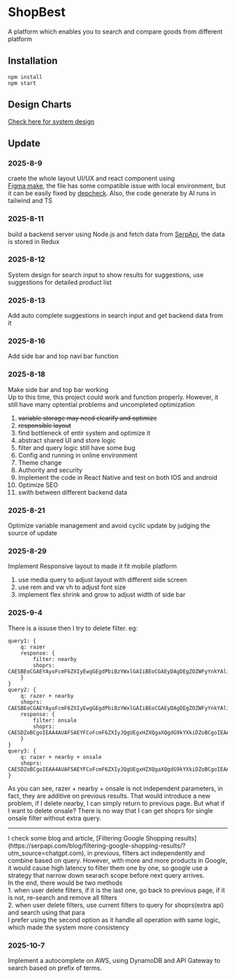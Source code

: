 # ShopBest  
A platform which enables you to search and compare goods from different platform

## Installation  
```
npm install
npm start
```

## Design Charts
[Check here for system design](https://lucid.app/lucidchart/58692dfa-5e67-418c-a747-cf526e485fa1/edit?view_items=fLWLGEIqqNfy&invitationId=inv_db6c898e-58eb-4afe-9006-f640e96ffad4)

## Update
### 2025-8-9
craete the whole layout UI/UX and react component using<br>
[Figma make](https://www.figma.com/make/b7TPhDSmWBc1zlZmMk8BMe/Untitled?node-id=0-4&t=V1aVwm6pnx9EWs1n-0), the file has some compatible issue with local environment, but it can be easily fixed by [depcheck](https://www.npmjs.com/package/depcheck). Also, the code generate by AI runs in tailwind and TS
### 2025-8-11
build a backend server using Node.js and fetch data from [SerpApi](https://serpapi.com/), the data is stored in Redux<br>
### 2025-8-12
System design for search input to show results for suggestions, use suggestions for detailed product list<br>
### 2025-8-13
Add auto complete suggestions in search input and get backend data from it<br>
### 2025-8-16
Add side bar and top navi bar function<br>
### 2025-8-18
Make side bar and top bar working<br>
Up to this time, this project could work and function properly. However, it still have many optential problems and uncompleted optimization
1. ~~variable storage may need clearify and optimize<br>~~
2. ~~responsible layout<br>~~
3. find bottleneck of entir system and optimize it<br>
4. abstract shared UI and store logic<br>
5. filter and query logic still have some bug<br>
6. Config and running in online environment<br>
7. Theme change<br>
8. Authority and security<br>
9. Implement the code in React Native and test on both IOS and android<br>
10. Optimize SEO<br>
11. swith between different backend data<br>
### 2025-8-21
Optimize variable management and avoid cyclic update by judging the source of update<br>
### 2025-8-29
Implement Responsive layout to made it fit mobile platform<br>
1. use media query to adjust layout with different side screen<br>
2. use rem and vw vh to adjust font size<br>
3. implement flex shrink and grow to adjust width of side bar<br>
### 2025-9-4
There is a issuse then I try to delete filter. eg:
```
query1: {
    q: razer
    response: {
        filter: nearby
        shoprs: CAESBEoCGAEYAyoFcmF6ZXIyEwgGEgdPbiBzYWxlGAIiBEoCGAEyDAgDEgZOZWFyYnkYAliLtSBgAg
    }
} 
query2: {
    q: razer + nearby
    shoprs: CAESBEoCGAEYAyoFcmF6ZXIyEwgGEgdPbiBzYWxlGAIiBEoCGAEyDAgDEgZOZWFyYnkYAliLtSBgAg
    response: {
        filter: onsale
        shoprs: CAESDZoBCgoIEAA4AUAFSAEYFCoFcmF6ZXIyJQgUEgxHZXQgaXQgdG9kYXkiDZoBCgoIEAA4AUAFSAEqBBABGAFgAg
    }
} 
query3: {
    q: razer + nearby + onsale
    shoprs: CAESDZoBCgoIEAA4AUAFSAEYFCoFcmF6ZXIyJQgUEgxHZXQgaXQgdG9kYXkiDZoBCgoIEAA4AUAFSAEqBBABGAFgAg
} 
```
As you can see, razer + nearby + onsale is not independent parameters, in fact, they are additive on previous results. That would introduce a new problem, if I delete nearby, I can simply return to previous page. But what if I want to delete onsale? There is no way that I can get shoprs for single onsale filter without extra query.<br>
<hr>
I check some blog and article, [Filtering Google Shopping results](https://serpapi.com/blog/filtering-google-shopping-results/?utm_source=chatgpt.com), in previous, filters act independently and combine based on query. However, with more and more products in Google, it would cause high latency to filter them one by one, so google use a strategy that narrow down searach scope before next query arrives.<br>
In the end, there would be two methods<br>
1. when user delete filters, if it is the last one, go back to previous page, if it is not, re-search and remove all filters<br>
2. when user delete filters, use current filters to query for shoprs(extra api) and search using that para<br>
I prefer using the second option as it handle all operation with same logic, which made the system more consistency<br>

### 2025-10-7
Implement a autocomplete on AWS, using DynamoDB and API Gateway to search based on prefix of terms.